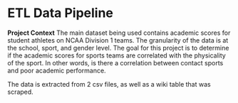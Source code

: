 # ETL Data Pipeline

**Project Context**
The main dataset being used contains academic scores for student athletes on NCAA Division 1 teams. The granularity of the data is at the school, sport, and gender level. The goal for this project is to determine if the academic scores for sports teams are correlated with the physicality of the sport. In other words, is there a correlation between contact sports and poor academic performance.

The data is extracted from 2 csv files, as well as a wiki table that was scraped.
